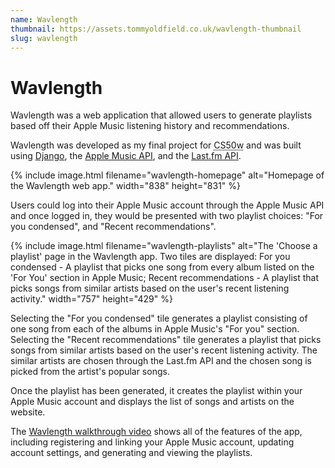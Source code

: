 ```yaml
---
name: Wavlength
thumbnail: https://assets.tommyoldfield.co.uk/wavlength-thumbnail
slug: wavlength
---
```


# Wavlength
Wavlength was a web application that allowed users to generate playlists based off their Apple Music listening history and recommendations.

Wavlength was developed as my final project for <abbr title="CS50's Web Programming with Python and JavaScript course">CS50w</abbr> and was built using [Django](https://www.djangoproject.com/), the [Apple Music API](https://developer.apple.com/documentation/applemusicapi), and the [Last.fm API](https://www.last.fm/api).

{% include image.html filename="wavlength-homepage" alt="Homepage of the Wavlength web app." width="838" height="831" %}

Users could log into their Apple Music account through the Apple Music API and once logged in, they would be presented with two playlist choices: "For you condensed", and "Recent recommendations".

{% include image.html filename="wavlength-playlists" alt="The 'Choose a playlist' page in the Wavlength app. Two tiles are displayed: For you condensed - A playlist that picks one song from every album listed on the 'For You' section in Apple Music; Recent recommendations - A playlist that picks songs from similar artists based on the user's recent listening activity." width="757" height="429" %}

Selecting the "For you condensed" tile generates a playlist consisting of one song from each of the albums in Apple Music's "For you" section. Selecting the "Recent recommendations" tile generates a playlist that picks songs from similar artists based on the user's recent listening activity. The similar artists are chosen through the Last.fm API and the chosen song is picked from the artist's popular songs.

Once the playlist has been generated, it creates the playlist within your Apple Music account and displays the list of songs and artists on the website.

The [Wavlength walkthrough video](https://www.youtube.com/watch?v=MkgXT8j7JPQ) shows all of the features of the app, including registering and linking your Apple Music account, updating account settings, and generating and viewing the playlists.